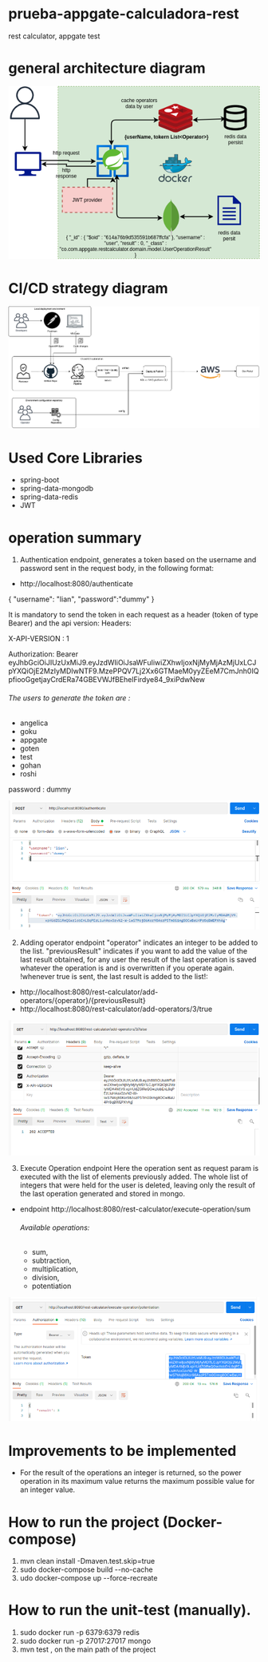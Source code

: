 # prueba-appgate-calculadora-rest

rest calculator, appgate test

# general architecture diagram

![alt text](https://github.com/AngelicaQuevedo/prueba-appgate-calculadora-rest/blob/develop/src/main/resources/Diagrama%20Arquitectura.png?raw=true)

# CI/CD strategy diagram 

![alt text](https://github.com/AngelicaQuevedo/prueba-appgate-calculadora-rest/blob/develop/src/main/resources/CI-CD.png?raw=true)




# Used Core Libraries
* spring-boot
* spring-data-mongodb
* spring-data-redis
* JWT

# operation summary

1. Authentication endpoint, generates a token based on the username and password sent in the request body, in the following format:


 * http://localhost:8080/authenticate

{
"username": "lian",
"password":"dummy"
}

It is mandatory to send the token in each request as a header (token of type Bearer) and the api version:
Headers: 

X-API-VERSION : 1

Authorization:
Bearer eyJhbGciOiJIUzUxMiJ9.eyJzdWIiOiJsaWFuIiwiZXhwIjoxNjMyMjAzMjUxLCJpYXQiOjE2MzIyMDIwNTF9.MzePPQV7Lj2Xx6GTMaeM0yyZEeM7CmJnh0IQpfiooGgetjayCrdERa74GBEVWJfBEhelFirdye84_9xiPdwNew

###### The users to generate the token are : 
* angelica
* goku
* appgate
* goten
* test
* gohan
* roshi 

password : dummy

![alt text](https://github.com/AngelicaQuevedo/prueba-appgate-calculadora-rest/blob/develop/src/main/resources/auth.png?raw=true)

2. Adding operator endpoint
"operator" indicates an integer to be added to the list. "previousResult" indicates if you want to add the value of the last result obtained, for any user the result of the last operation is saved whatever the operation is and is overwritten if you operate again. !whenever true is sent, the last result is added to the list!:
* http://localhost:8080/rest-calculator/add-operators/{operator}/{previousResult}
* http://localhost:8080/rest-calculator/add-operators/3/true

![alt text](https://github.com/AngelicaQuevedo/prueba-appgate-calculadora-rest/blob/develop/src/main/resources/addingoperator.png?raw=true)

3. Execute Operation endpoint
Here the operation sent as request param is executed with the list of elements previously added. The whole list of integers that were held for the user is deleted, leaving only the result of the last operation generated and stored in mongo.
* endpoint http://localhost:8080/rest-calculator/execute-operation/sum

	###### Available operations: 
	
	* sum,
	* subtraction,
	* multiplication,
	* division,
	* potentiation

![alt text](https://github.com/AngelicaQuevedo/prueba-appgate-calculadora-rest/blob/develop/src/main/resources/operation.png?raw=true)

# Improvements to be implemented

* For the result of the operations an integer is returned, so the power operation in its maximum value returns the maximum possible value for an integer value.

# How to run the project (Docker-compose)
1. mvn clean install -Dmaven.test.skip=true
2. sudo docker-compose build --no-cache
3. udo docker-compose up --force-recreate

# How to run the unit-test (manually).

1. sudo docker run -p 6379:6379 redis
2. sudo docker run -p 27017:27017 mongo
3. mvn test , on the main path of the project





